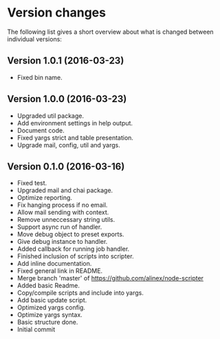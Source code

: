 Version changes
=================================================

The following list gives a short overview about what is changed between
individual versions:

Version 1.0.1 (2016-03-23)
-------------------------------------------------
- Fixed bin name.

Version 1.0.0 (2016-03-23)
-------------------------------------------------
- Upgraded util package.
- Add environment settings in help output.
- Document code.
- Fixed yargs strict and table presentation.
- Upgrade mail, config, util and yargs.

Version 0.1.0 (2016-03-16)
-------------------------------------------------
- Fixed test.
- Upgraded mail and chai package.
- Optimize reporting.
- Fix hanging process if no email.
- Allow mail sending with context.
- Remove unneccessary string utils.
- Support async run of handler.
- Move debug object to preset exports.
- Give debug instance to handler.
- Added callback for running job handler.
- Finished inclusion of scripts into scripter.
- Add inline documentation.
- Fixed general link in README.
- Merge branch 'master' of https://github.com/alinex/node-scripter
- Added basic Readme.
- Copy/compile scripts and include into yargs.
- Add basic update script.
- Optimized yargs config.
- Optimize yargs syntax.
- Basic structure done.
- Initial commit

